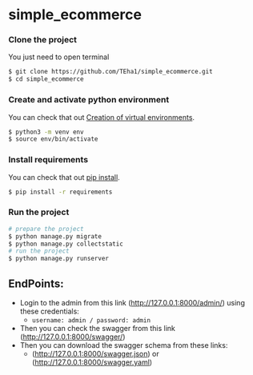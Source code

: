# simple_ecommerce

### Clone the project

You just need to open terminal

```sh
$ git clone https://github.com/TEha1/simple_ecommerce.git
$ cd simple_ecommerce
```

### Create and activate python environment

You can check that out [Creation of virtual environments](https://docs.python.org/3/library/venv.html#module-venv).

```sh
$ python3 -m venv env
$ source env/bin/activate
```

### Install requirements

You can check that out [pip install](https://pip.pypa.io/en/stable/cli/pip_install/#pip-install).

```sh
$ pip install -r requirements
```

### Run the project

```sh
# prepare the project
$ python manage.py migrate
$ python manage.py collectstatic
# run the project
$ python manage.py runserver
```

## EndPoints:

- Login to the admin from this link (http://127.0.0.1:8000/admin/) using these credentials:
    - ``username: admin / password: admin``
- Then you can check the swagger from this link (http://127.0.0.1:8000/swagger/)
- Then you can download the swagger schema from these links:
    - (http://127.0.0.1:8000/swagger.json) or (http://127.0.0.1:8000/swagger.yaml)